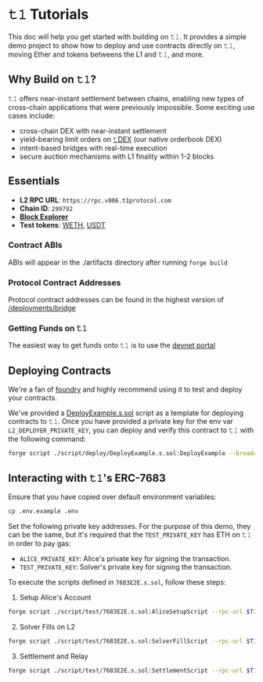 # 𝚝𝟷 Tutorials

This doc will help you get started with building on 𝚝𝟷. It provides a simple demo project to show how to deploy and use
contracts directly on 𝚝𝟷, moving Ether and tokens betweens the L1 and 𝚝𝟷, and more.

## Why Build on 𝚝𝟷?

𝚝𝟷 offers near-instant settlement between chains, enabling new types of cross-chain applications that were previously
impossible. Some exciting use cases include:

- cross-chain DEX with near-instant settlement
- yield-bearing limit orders on [𝚝DEX](https://t-dex.v006.t1protocol.com/) (our native orderbook DEX)
- intent-based bridges with real-time execution
- secure auction mechanisms with L1 finality within 1-2 blocks

## Essentials

- **L2 RPC URL**: `https://rpc.v006.t1protocol.com`
- **Chain ID**: `299792`
- **[Block Explorer](https://explorer.v006.t1protocol.com/)**
- **Test tokens**: [WETH](https://explorer.v006.t1protocol.com/address/0xC521c60FF61CC615e8233F41B07250fC12cE5c57),
  [USDT](https://explorer.v006.t1protocol.com/address/0xb6E3F86a5CE9ac318F54C9C7Bcd6eff368DF0296)

### Contract ABIs

ABIs will appear in the ./artifacts directory after running `forge build`

### Protocol Contract Addresses

Protocol contract addresses can be found in the highest version of [/deployments/bridge](./deployments/bridge)

### Getting Funds on 𝚝𝟷

The easiest way to get funds onto 𝚝𝟷 is to use the [devnet portal](https://devnet.t1protocol.com)

## Deploying Contracts

We're a fan of [foundry](https://book.getfoundry.sh/) and highly recommend using it to test and deploy your contracts.

We've provided a [DeployExample.s.sol](./script/deploy/DeployExample.s.sol) script as a template for deploying contracts
to 𝚝𝟷. Once you have provided a private key for the env var `L2_DEPLOYER_PRIVATE_KEY`, you can deploy and verify this
contract to 𝚝𝟷 with the following command:

```bash
forge script ./script/deploy/DeployExample.s.sol:DeployExample --broadcast --verify --verifier blockscout --verifier-url $BLOCKSCOUT_API_URL
```

## Interacting with 𝚝𝟷's ERC-7683

Ensure that you have copied over default environment variables:

```bash
cp .env.example .env
```

Set the following private key addresses. For the purpose of this demo, they can be the same, but it's required that the
`TEST_PRIVATE_KEY` has ETH on 𝚝𝟷 in order to pay gas:

- `ALICE_PRIVATE_KEY`: Alice's private key for signing the transaction.
- `TEST_PRIVATE_KEY`: Solver's private key for signing the transaction.

To execute the scripts defined in `7683E2E.s.sol`, follow these steps:

1. Setup Alice's Account

```bash
forge script ./script/test/7683E2E.s.sol:AliceSetupScript --rpc-url $T1_L1_RPC --broadcast
```

2. Solver Fills on L2

```bash
forge script ./script/test/7683E2E.s.sol:SolverFillScript --rpc-url $T1_L2_RPC --broadcast
```

3. Settlement and Relay

```bash
forge script ./script/test/7683E2E.s.sol:SettlementScript --rpc-url $T1_L2_RPC --broadcast
```
